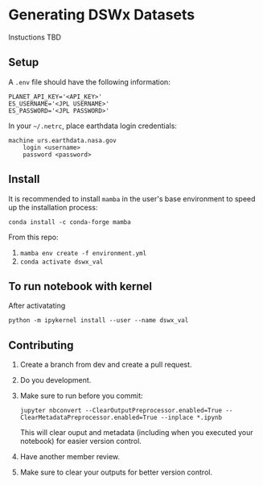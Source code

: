 # Generating DSWx Datasets

Instuctions TBD

## Setup

A `.env` file should have the following information:

```
PLANET_API_KEY='<API_KEY>'
ES_USERNAME='<JPL USERNAME>'
ES_PASSWORD='<JPL PASSWORD>'
```

In your `~/.netrc`, place earthdata login credentials:

```
machine urs.earthdata.nasa.gov
    login <username>
    password <password>
```

## Install
It is recommended to install `mamba` in the user's base environment to speed up the installation process:

`conda install -c conda-forge mamba`

From this repo:

1. `mamba env create -f environment.yml`
3. `conda activate dswx_val`

## To run notebook with kernel

After activatating

`python -m ipykernel install --user --name dswx_val`


## Contributing

1. Create a branch from dev and create a pull request.
2. Do you development.
3. Make sure to run before you commit:

   ```jupyter nbconvert --ClearOutputPreprocessor.enabled=True --ClearMetadataPreprocessor.enabled=True --inplace *.ipynb```

    This will clear ouput and metadata (including when you executed your notebook) for easier version control.

4. Have another member review.
5. Make sure to clear your outputs for better version control.
